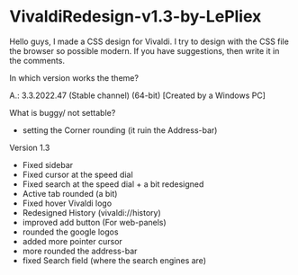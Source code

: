 # VivaldiRedesign-v1.3-by-LePliex

Hello guys, I made a CSS design for Vivaldi. I try to design with the CSS file the browser so possible modern. If you have suggestions, then write it in the comments.

  In which version works the theme?
 
 A.: 3.3.2022.47 (Stable channel) (64-bit) [Created by a Windows PC]

  What is buggy/ not settable?

- setting the Corner rounding (it ruin the Address-bar)

Version 1.3


- Fixed sidebar
- Fixed cursor at the speed dial
- Fixed search at the speed dial + a bit redesigned
- Active tab rounded (a bit)
- Fixed hover Vivaldi logo
- Redesigned History (vivaldi://history)
- improved add button (For web-panels)
- rounded the google logos
- added more pointer cursor
- more rounded the address-bar
- fixed Search field (where the search engines are)
